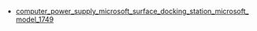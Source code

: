 * [computer_power_supply_microsoft_surface_docking_station_microsoft_model_1749](computer_power_supply_microsoft_surface_docking_station_microsoft_model_1749)
